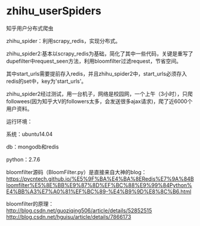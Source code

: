 # zhihu_userSpiders
知乎用户分布式爬虫

zhihu_spider：利用scrapy_redis，实现分布式。

zhihu_spider2:基本以scrapy_redis为基础，简化了其中一些代码，关键是重写了dupefilter中request_seen方法，利用bloomfilter过滤request，节省空间。

其中start_urls需要提前存入redis，并且zhihu_spider2中，start_urls必须存入redis的set中，key为'start_urls'。

zhihu_spider2经过测试，用一台机子，网络是校园网，一个上午（3小时），只爬followees(因为知乎大V的followers太多，会发送很多ajax请求)，爬了近6000个用户资料。

运行环境：

系统：ubuntu14.04

db：mongodb和redis

python：2.7.6

bloomfilter源码（BloomFilter.py）是直接来自大神的blog：https://pycntech.github.io/%E5%9F%BA%E4%BA%8ERedis%E7%9A%84Bloomfilter%E5%8E%BB%E9%87%8D%EF%BC%88%E9%99%84Python%E4%BB%A3%E7%A0%81%EF%BC%89-%E4%B9%9D%E8%8C%B6.html

bloomfilter的原理：http://blog.csdn.net/guoziqing506/article/details/52852515
                  http://blog.csdn.net/hguisu/article/details/7866173
